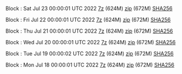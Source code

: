 Block : Sat Jul 23 00:00:01 UTC 2022 [7z](https://transfer.sh/PU5apC/bootstrap.dat.20220723.7z) (624M) [zip](https://transfer.sh/VOJwJ4/bootstrap.dat.20220723.zip) (672M) [SHA256](https://transfer.sh/J2SThy/sha256.txt)

Block : Fri Jul 22 00:00:01 UTC 2022 [7z](https://transfer.sh/9icL5M/bootstrap.dat.20220722.7z) (624M) [zip](https://transfer.sh/HfqNVl/bootstrap.dat.20220722.zip) (672M) [SHA256](https://transfer.sh/muFn02/sha256.txt)

Block : Thu Jul 21 00:00:01 UTC 2022 [7z](https://transfer.sh/2fmTU6/bootstrap.dat.20220721.7z) (624M) [zip](https://transfer.sh/CbW74n/bootstrap.dat.20220721.zip) (672M) [SHA256](https://transfer.sh/TOLh0m/sha256.txt)

Block : Wed Jul 20 00:00:01 UTC 2022 [7z](https://transfer.sh/cdmupp/bootstrap.dat.20220720.7z) (624M) [zip](https://transfer.sh/qGieAD/bootstrap.dat.20220720.zip) (672M) [SHA256](https://transfer.sh/LJYQNE/sha256.txt)

Block : Tue Jul 19 00:00:02 UTC 2022 [7z](https://transfer.sh/9VStm5/bootstrap.dat.20220719.7z) (624M) [zip](https://transfer.sh/OVvzwf/bootstrap.dat.20220719.zip) (672M) [SHA256](https://transfer.sh/xuqMeS/sha256.txt)

Block : Mon Jul 18 00:00:01 UTC 2022 [7z](https://transfer.sh/gE3rF7/bootstrap.dat.20220718.7z) (624M) [zip](https://transfer.sh/1eFlJV/bootstrap.dat.20220718.zip) (672M) [SHA256](https://transfer.sh/s6EfOO/sha256.txt)
